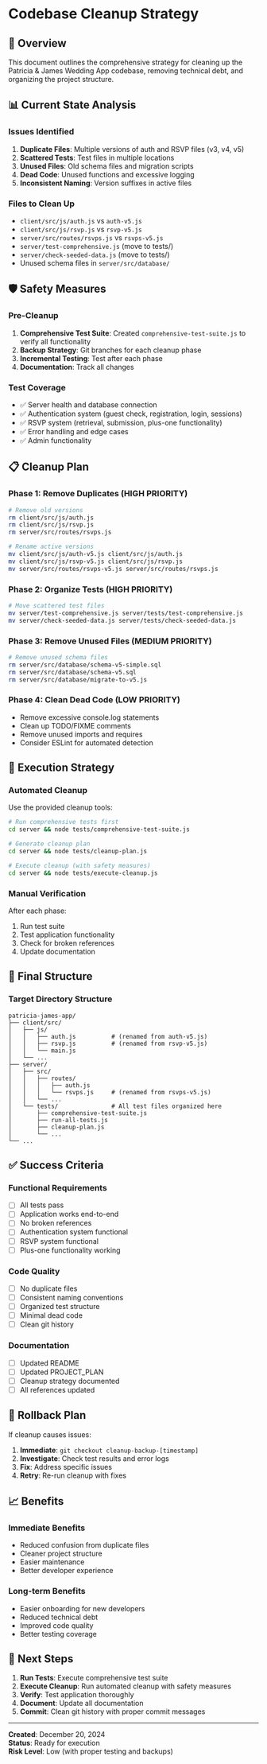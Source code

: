 # Codebase Cleanup Strategy

## 🎯 Overview

This document outlines the comprehensive strategy for cleaning up the Patricia & James Wedding App codebase, removing technical debt, and organizing the project structure.

## 📊 Current State Analysis

### Issues Identified
1. **Duplicate Files**: Multiple versions of auth and RSVP files (v3, v4, v5)
2. **Scattered Tests**: Test files in multiple locations
3. **Unused Files**: Old schema files and migration scripts
4. **Dead Code**: Unused functions and excessive logging
5. **Inconsistent Naming**: Version suffixes in active files

### Files to Clean Up
- `client/src/js/auth.js` vs `auth-v5.js`
- `client/src/js/rsvp.js` vs `rsvp-v5.js`
- `server/src/routes/rsvps.js` vs `rsvps-v5.js`
- `server/test-comprehensive.js` (move to tests/)
- `server/check-seeded-data.js` (move to tests/)
- Unused schema files in `server/src/database/`

## 🛡️ Safety Measures

### Pre-Cleanup
1. **Comprehensive Test Suite**: Created `comprehensive-test-suite.js` to verify all functionality
2. **Backup Strategy**: Git branches for each cleanup phase
3. **Incremental Testing**: Test after each phase
4. **Documentation**: Track all changes

### Test Coverage
- ✅ Server health and database connection
- ✅ Authentication system (guest check, registration, login, sessions)
- ✅ RSVP system (retrieval, submission, plus-one functionality)
- ✅ Error handling and edge cases
- ✅ Admin functionality

## 📋 Cleanup Plan

### Phase 1: Remove Duplicates (HIGH PRIORITY)
```bash
# Remove old versions
rm client/src/js/auth.js
rm client/src/js/rsvp.js  
rm server/src/routes/rsvps.js

# Rename active versions
mv client/src/js/auth-v5.js client/src/js/auth.js
mv client/src/js/rsvp-v5.js client/src/js/rsvp.js
mv server/src/routes/rsvps-v5.js server/src/routes/rsvps.js
```

### Phase 2: Organize Tests (HIGH PRIORITY)
```bash
# Move scattered test files
mv server/test-comprehensive.js server/tests/test-comprehensive.js
mv server/check-seeded-data.js server/tests/check-seeded-data.js
```

### Phase 3: Remove Unused Files (MEDIUM PRIORITY)
```bash
# Remove unused schema files
rm server/src/database/schema-v5-simple.sql
rm server/src/database/schema-v5.sql
rm server/src/database/migrate-to-v5.js
```

### Phase 4: Clean Dead Code (LOW PRIORITY)
- Remove excessive console.log statements
- Clean up TODO/FIXME comments
- Remove unused imports and requires
- Consider ESLint for automated detection

## 🚀 Execution Strategy

### Automated Cleanup
Use the provided cleanup tools:

```bash
# Run comprehensive tests first
cd server && node tests/comprehensive-test-suite.js

# Generate cleanup plan
cd server && node tests/cleanup-plan.js

# Execute cleanup (with safety measures)
cd server && node tests/execute-cleanup.js
```

### Manual Verification
After each phase:
1. Run test suite
2. Test application functionality
3. Check for broken references
4. Update documentation

## 📁 Final Structure

### Target Directory Structure
```
patricia-james-app/
├── client/src/
│   ├── js/
│   │   ├── auth.js          # (renamed from auth-v5.js)
│   │   ├── rsvp.js          # (renamed from rsvp-v5.js)
│   │   └── main.js
│   └── ...
├── server/
│   ├── src/
│   │   ├── routes/
│   │   │   ├── auth.js
│   │   │   └── rsvps.js     # (renamed from rsvps-v5.js)
│   │   └── ...
│   └── tests/               # All test files organized here
│       ├── comprehensive-test-suite.js
│       ├── run-all-tests.js
│       ├── cleanup-plan.js
│       └── ...
└── ...
```

## ✅ Success Criteria

### Functional Requirements
- [ ] All tests pass
- [ ] Application works end-to-end
- [ ] No broken references
- [ ] Authentication system functional
- [ ] RSVP system functional
- [ ] Plus-one functionality working

### Code Quality
- [ ] No duplicate files
- [ ] Consistent naming conventions
- [ ] Organized test structure
- [ ] Minimal dead code
- [ ] Clean git history

### Documentation
- [ ] Updated README
- [ ] Updated PROJECT_PLAN
- [ ] Cleanup strategy documented
- [ ] All references updated

## 🔄 Rollback Plan

If cleanup causes issues:
1. **Immediate**: `git checkout cleanup-backup-[timestamp]`
2. **Investigate**: Check test results and error logs
3. **Fix**: Address specific issues
4. **Retry**: Re-run cleanup with fixes

## 📈 Benefits

### Immediate Benefits
- Reduced confusion from duplicate files
- Cleaner project structure
- Easier maintenance
- Better developer experience

### Long-term Benefits
- Easier onboarding for new developers
- Reduced technical debt
- Improved code quality
- Better testing coverage

## 🎯 Next Steps

1. **Run Tests**: Execute comprehensive test suite
2. **Execute Cleanup**: Run automated cleanup with safety measures
3. **Verify**: Test application thoroughly
4. **Document**: Update all documentation
5. **Commit**: Clean git history with proper commit messages

---

**Created**: December 20, 2024  
**Status**: Ready for execution  
**Risk Level**: Low (with proper testing and backups)
